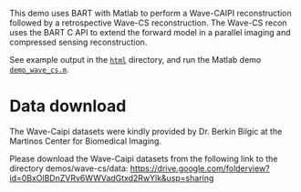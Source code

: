This demo uses BART with Matlab to perform a Wave-CAIPI reconstruction followed by a retrospective Wave-CS
reconstruction. The Wave-CS recon uses the BART C API to extend the forward model in a parallel imaging and
compressed sensing reconstruction.

See example output in the [`html`](html)
directory, and run the Matlab demo [`demo_wave_cs.m`](demo_wave_cs.m).

# Data download
The Wave-Caipi datasets were kindly provided by Dr. Berkin Bilgic at the Martinos Center for Biomedical Imaging.

Please download the Wave-Caipi datasets from the following link to the directory demos/wave-cs/data:
https://drive.google.com/folderview?id=0BxOlBDnZVRv6WWVadGtxd2RwYlk&usp=sharing


